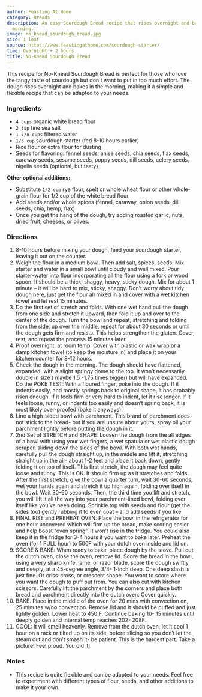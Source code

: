```yaml
---
author: Feasting At Home
category: Breads
description: An easy Sourdough Bread recipe that rises overnight and bakes in the
  morning.
image: no_knead_sourdough_bread.jpg
size: 1 loaf
source: https://www.feastingathome.com/sourdough-starter/
time: Overnight + 2 hours
title: No-Knead Sourdough Bread
---
```


This recipe for No-Knead Sourdough Bread is perfect for those who love the tangy taste of sourdough but don't want to put in too much effort. The dough rises overnight and bakes in the morning, making it a simple and flexible recipe that can be adapted to your needs.

### Ingredients

* `4 cups` organic white bread flour
* `2 tsp` fine sea salt
* `1 7/8 cups` filtered water
* `1/3 cup` sourdough starter (fed 8-10 hours earlier)
* Rice flour or extra flour for dusting
* Seeds for flavoring: fennel seeds, anise seeds, chia seeds, flax seeds, caraway seeds, sesame seeds, poppy seeds, dill seeds, celery seeds, nigella seeds (optional, but tasty)

**Other optional additions:**

* Substitute `1/2 cup` rye flour, spelt or whole wheat flour or other whole-grain flour for 1/2 cup of the white bread flour
* Add seeds and/or whole spices (fennel, caraway, onion seeds, dill seeds, chia, hemp, flax)
* Once you get the hang of the dough, try adding roasted garlic, nuts, dried fruit, cheeses, or olives.

### Directions

1. 8-10 hours before mixing your dough, feed your sourdough starter, leaving it out on the counter.
2. Weigh the flour in a medium bowl. Then add salt, spices, seeds. Mix starter and water in a small bowl until cloudy and well mixed. Pour starter-water into flour incorporating all the flour using a fork or wood spoon. It should be a thick, shaggy, heavy, sticky dough. Mix for about 1 minute – it will be hard to mix, sticky, shaggy. Don’t worry about tidy dough here, just get the flour all mixed in and cover with a wet kitchen towel and let rest 15 minutes.
3. Do the first set of stretch and folds. With one wet hand pull the dough from one side and stretch it upward, then fold it up and over to the center of the dough. Turn the bowl and repeat, stretching and folding from the side, up over the middle, repeat for about 30 seconds or until the dough gets firm and resists. This helps strengthen the gluten. Cover, rest, and repeat the process 15 minutes later.
4. Proof overnight, at room temp. Cover with plastic or wax wrap or a damp kitchen towel (to keep the moisture in) and place it on your kitchen counter for 8-12 hours.
5. Check the dough in the morning. The dough should have flattened, expanded, with a slight springy dome to the top. It won’t necessarily double in size ( maybe 1.5 -1.75 times bigger) but will have expanded. Do the POKE TEST: With a floured finger, poke into the dough. If it indents easily, and mostly springs back to original shape, it has probably risen enough. If it feels firm or very hard to indent, let it rise longer. If it feels loose, runny, or indents too easily and doesn’t spring back, it is most likely over-proofed (bake it anyways).
6. Line a high-sided bowl with parchment. This brand of parchment does not stick to the bread- but if you are unsure about yours, spray oil your parchment lightly before putting the dough in it.
7. 2nd Set of STRETCH and SHAPE: Loosen the dough from the all edges of a bowl with using your wet fingers, a wet spatula or wet plastic dough scraper, sliding down the sides of the bowl. With both wet hands, carefully pull the dough straight up, in the middle and lift it, stretching straight up in the air- about 1-2 feet and place it back down, gently folding it on top of itself. This first stretch, the dough may feel quite loose and runny. This is OK. It should firm up as it stretches and folds. After the first stretch, give the bowl a quarter turn, wait 30-60 seconds, wet your hands again and stretch it up high again, folding over itself in the bowl. Wait 30-60 seconds. Then, the third time you lift and stretch, you will lift it all the way into your parchment-lined bowl, folding over itself like you’ve been doing. Sprinkle top with seeds and flour (get the sides too) gently rubbing it to even coat – and add seeds if you like.
8. FINAL RISE and PREHEAT OVEN: Place the bowl in the refrigerator for one hour uncovered which will firm up the bread, make scoring easier and help boost “oven spring”. It won’t rise in the fridge. You could also keep it in the fridge for 3-4 hours if you want to bake later. Preheat the oven (for 1 FULL hour) to 500F with your dutch oven inside and lid on.
9. SCORE & BAKE: When ready to bake, place dough by the stove. Pull out the dutch oven, close the oven, remove lid. Score the bread in the bowl, using a very sharp knife, lame, or razor blade, score the dough swiftly and deeply, at a 45-degree angle, 3/4- 1-inch deep. One deep slash is just fine. Or criss-cross, or crescent shape. You want to score where you want the dough to puff out from. You can also cut with kitchen scissors. Carefully lift the parchment by the corners and place both bread and parchment directly into the dutch oven. Cover quickly.
10. BAKE. Place in the middle of the oven for 20 mins with convection on, 25 minutes w/no convection. Remove lid and it should be puffed and just lightly golden. Lower heat to 450 F, Continue baking 10- 15 minutes until deeply golden and internal temp reaches 202- 208F.
11. COOL: It will smell heavenly. Remove from the dutch oven, let it cool 1 hour on a rack or tilted up on its side, before slicing so you don’t let the steam out and don’t smash it- be patient. This is the hardest part. Take a picture! Feel proud. You did it!

### Notes

- This recipe is quite flexible and can be adapted to your needs. Feel free to experiment with different types of flour, seeds, and other additions to make it your own.